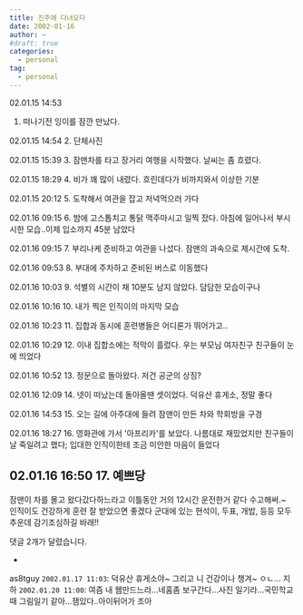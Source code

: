 ```yaml
---
title: 진주에 다녀오다
date: 2002-01-16
author: ~
#draft: true
categories:
  - personal
tag:
  - personal
---
```





02.01.15 14:53
1. 떠나기전 잉이를 잠깐 만났다.


02.01.15 14:54
2. 단체사진


02.01.15 15:39
3. 잠맨차를 타고 장거리 여행을 시작했다. 날씨는 좀 흐렸다.


02.01.15 18:29
4. 비가 꽤 많이 내렸다. 흐린데다가 비까지와서 이상한 기분


02.01.15 20:12
5. 도착해서 여관을 잡고 저녁먹으러 가다


02.01.16 09:15
6. 밤에 고스톱치고 통닭 맥주마시고 일찍 잤다. 아침에 일어나서 부시시한 모습..이제 입소까지 45분 남았다

02.01.16 09:15
7. 부리나케 준비하고 여관을 나섰다. 잠맨의 과속으로 제시간에 도착.


02.01.16 09:53
8. 부대에 주차하고 준비된 버스로 이동했다


02.01.16 10:03
9. 석별의 시간이 채 10분도 남지 않았다. 담담한 모습이구나


02.01.16 10:16
10. 내가 찍은 인직이의 마지막 모습


02.01.16 10:23
11. 집합과 동시에 훈련병들은 어디론가 뛰어가고..


02.01.16 10:29
12. 이내 집합소에는 적막이 흘렀다. 우는 부모님 여자친구 친구들이 눈에 띄었다


02.01.16 10:52
13. 정문으로 돌아왔다. 저건 공군의 상징?


02.01.16 12:09
14. 넷이 떠났는데 돌아올땐 셋이었다. 덕유산 휴게소, 정말 좋다


02.01.16 14:53
15. 오는 길에 아주대에 들려 잠맨이 만든 차와 학회방을 구경


02.01.16 18:27
16. 영화관에 가서 '아프리카'를 보았다. 나름대로 재밌었지만 친구들이 날 죽일려고 했다; 입대한 인직이한테 조금 미안한 마음이 들었다


02.01.16 16:50
17. 예쁘당
-------------------------------
잠맨이 차를 몰고 왔다갔다하느라고
이틀동안 거의 12시간 운전한거 같다
수고해써.~ 인직이도 건강하게 훈련 잘 받았으면 좋겠다
군대에 있는 현석이, 두표, 개밥, 등등 모두 추운데 감기조심하길 바래!!


 댓글  2개가 달렸습니다.

- 
 as8tguy `2002.01.17 11:03`: 
덕유산 휴게소야~ 그리고 니 건강이나 챙겨~ ㅇㄴ...
 지하 `2002.01.20 11:00`: 
여즘 내 웹만드느라...네홈좀 보구간다...사진 일기라...국민학교때 그림일기 같아...잼있다..아이뒤어가 조아




